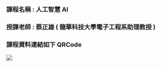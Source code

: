 ### 課程名稱 : 人工智慧 AI

### 授課老師 : 蔡正雄 ( 龍華科技大學電子工程系助理教授 )

### 課程資料連結如下 QRCode <br>

<img src="aiqrcode.png" />

